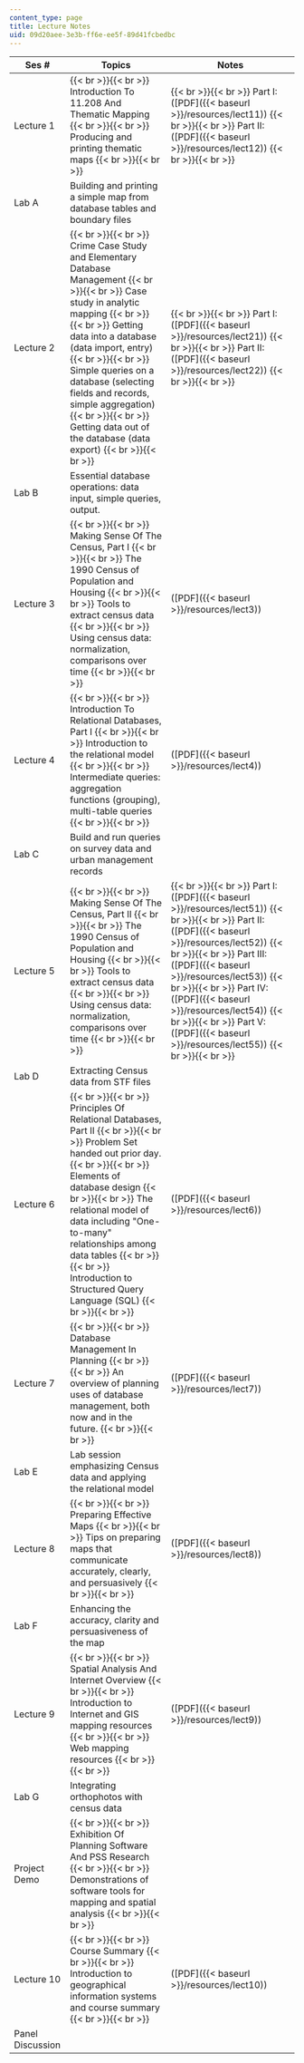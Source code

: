 ```yaml
---
content_type: page
title: Lecture Notes
uid: 09d20aee-3e3b-ff6e-ee5f-89d41fcbedbc
---
```


| Ses # | Topics | Notes |
| --- | --- | --- |
| Lecture 1 |  {{< br >}}{{< br >}} Introduction To 11.208 And Thematic Mapping {{< br >}}{{< br >}} Producing and printing thematic maps {{< br >}}{{< br >}}  |  {{< br >}}{{< br >}} Part I: ([PDF]({{< baseurl >}}/resources/lect11)) {{< br >}}{{< br >}} Part II: ([PDF]({{< baseurl >}}/resources/lect12)) {{< br >}}{{< br >}}  |
| Lab A | Building and printing a simple map from database tables and boundary files | &nbsp; |
| Lecture 2 |  {{< br >}}{{< br >}} Crime Case Study and Elementary Database Management {{< br >}}{{< br >}} Case study in analytic mapping {{< br >}}{{< br >}} Getting data into a database (data import, entry) {{< br >}}{{< br >}} Simple queries on a database (selecting fields and records, simple aggregation) {{< br >}}{{< br >}} Getting data out of the database (data export) {{< br >}}{{< br >}}  |  {{< br >}}{{< br >}} Part I: ([PDF]({{< baseurl >}}/resources/lect21)) {{< br >}}{{< br >}} Part II: ([PDF]({{< baseurl >}}/resources/lect22)) {{< br >}}{{< br >}}  |
| Lab B | Essential database operations: data input, simple queries, output. | &nbsp; |
| Lecture 3 |  {{< br >}}{{< br >}} Making Sense Of The Census, Part I {{< br >}}{{< br >}} The 1990 Census of Population and Housing {{< br >}}{{< br >}} Tools to extract census data {{< br >}}{{< br >}} Using census data: normalization, comparisons over time {{< br >}}{{< br >}}  | ([PDF]({{< baseurl >}}/resources/lect3)) |
| Lecture 4 |  {{< br >}}{{< br >}} Introduction To Relational Databases, Part I {{< br >}}{{< br >}} Introduction to the relational model {{< br >}}{{< br >}} Intermediate queries: aggregation functions (grouping), multi-table queries {{< br >}}{{< br >}}  | ([PDF]({{< baseurl >}}/resources/lect4)) |
| Lab C | Build and run queries on survey data and urban management records | &nbsp; |
| Lecture 5 |  {{< br >}}{{< br >}} Making Sense Of The Census, Part II {{< br >}}{{< br >}} The 1990 Census of Population and Housing {{< br >}}{{< br >}} Tools to extract census data {{< br >}}{{< br >}} Using census data: normalization, comparisons over time {{< br >}}{{< br >}}  |  {{< br >}}{{< br >}} Part I: ([PDF]({{< baseurl >}}/resources/lect51)) {{< br >}}{{< br >}} Part II: ([PDF]({{< baseurl >}}/resources/lect52)) {{< br >}}{{< br >}} Part III: ([PDF]({{< baseurl >}}/resources/lect53)) {{< br >}}{{< br >}} Part IV: ([PDF]({{< baseurl >}}/resources/lect54)) {{< br >}}{{< br >}} Part V: ([PDF]({{< baseurl >}}/resources/lect55)) {{< br >}}{{< br >}}  |
| Lab D | Extracting Census data from STF files | &nbsp; |
| Lecture 6 |  {{< br >}}{{< br >}} Principles Of Relational Databases, Part II {{< br >}}{{< br >}} Problem Set handed out prior day. {{< br >}}{{< br >}} Elements of database design {{< br >}}{{< br >}} The relational model of data including "One-to-many" relationships among data tables {{< br >}}{{< br >}} Introduction to Structured Query Language (SQL) {{< br >}}{{< br >}}  | ([PDF]({{< baseurl >}}/resources/lect6)) |
| Lecture 7 |  {{< br >}}{{< br >}} Database Management In Planning {{< br >}}{{< br >}} An overview of planning uses of database management, both now and in the future. {{< br >}}{{< br >}}  | ([PDF]({{< baseurl >}}/resources/lect7)) |
| Lab E | Lab session emphasizing Census data and applying the relational model | &nbsp; |
| Lecture 8 |  {{< br >}}{{< br >}} Preparing Effective Maps {{< br >}}{{< br >}} Tips on preparing maps that communicate accurately, clearly, and persuasively {{< br >}}{{< br >}}  | ([PDF]({{< baseurl >}}/resources/lect8)) |
| Lab F | Enhancing the accuracy, clarity and persuasiveness of the map | &nbsp; |
| Lecture 9 |  {{< br >}}{{< br >}} Spatial Analysis And Internet Overview {{< br >}}{{< br >}} Introduction to Internet and GIS mapping resources {{< br >}}{{< br >}} Web mapping resources {{< br >}}{{< br >}}  | ([PDF]({{< baseurl >}}/resources/lect9)) |
| Lab G | Integrating orthophotos with census data | &nbsp; |
| Project Demo |  {{< br >}}{{< br >}} Exhibition Of Planning Software And PSS Research {{< br >}}{{< br >}} Demonstrations of software tools for mapping and spatial analysis {{< br >}}{{< br >}}  | &nbsp; |
| Lecture 10 |  {{< br >}}{{< br >}} Course Summary {{< br >}}{{< br >}} Introduction to geographical information systems and course summary {{< br >}}{{< br >}}  | ([PDF]({{< baseurl >}}/resources/lect10)) |
| Panel Discussion | &nbsp; |